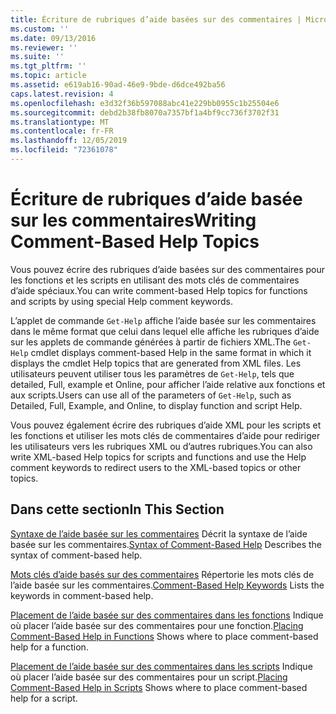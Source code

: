 ```yaml
---
title: Écriture de rubriques d’aide basées sur des commentaires | Microsoft Docs
ms.custom: ''
ms.date: 09/13/2016
ms.reviewer: ''
ms.suite: ''
ms.tgt_pltfrm: ''
ms.topic: article
ms.assetid: e619ab16-90ad-46e9-9bde-d6dce492ba56
caps.latest.revision: 4
ms.openlocfilehash: e3d32f36b597088abc41e229bb0955c1b25504e6
ms.sourcegitcommit: debd2b38fb8070a7357bf1a4bf9cc736f3702f31
ms.translationtype: MT
ms.contentlocale: fr-FR
ms.lasthandoff: 12/05/2019
ms.locfileid: "72361078"
---
```

# <a name="writing-comment-based-help-topics"></a><span data-ttu-id="60d12-102">Écriture de rubriques d’aide basée sur les commentaires</span><span class="sxs-lookup"><span data-stu-id="60d12-102">Writing Comment-Based Help Topics</span></span>

<span data-ttu-id="60d12-103">Vous pouvez écrire des rubriques d’aide basées sur des commentaires pour les fonctions et les scripts en utilisant des mots clés de commentaires d’aide spéciaux.</span><span class="sxs-lookup"><span data-stu-id="60d12-103">You can write comment-based Help topics for functions and scripts by using special Help comment keywords.</span></span>

 <span data-ttu-id="60d12-104">L’applet de commande `Get-Help` affiche l’aide basée sur les commentaires dans le même format que celui dans lequel elle affiche les rubriques d’aide sur les applets de commande générées à partir de fichiers XML.</span><span class="sxs-lookup"><span data-stu-id="60d12-104">The `Get-Help` cmdlet displays comment-based Help in the same format in which it displays the cmdlet Help topics that are generated from XML files.</span></span> <span data-ttu-id="60d12-105">Les utilisateurs peuvent utiliser tous les paramètres de `Get-Help`, tels que detailed, Full, example et Online, pour afficher l’aide relative aux fonctions et aux scripts.</span><span class="sxs-lookup"><span data-stu-id="60d12-105">Users can use all of the parameters of `Get-Help`, such as Detailed, Full, Example, and Online, to display function and script Help.</span></span>

 <span data-ttu-id="60d12-106">Vous pouvez également écrire des rubriques d’aide XML pour les scripts et les fonctions et utiliser les mots clés de commentaires d’aide pour rediriger les utilisateurs vers les rubriques XML ou d’autres rubriques.</span><span class="sxs-lookup"><span data-stu-id="60d12-106">You can also write XML-based Help topics for scripts and functions and use the Help comment keywords to redirect users to the XML-based topics or other topics.</span></span>

## <a name="in-this-section"></a><span data-ttu-id="60d12-107">Dans cette section</span><span class="sxs-lookup"><span data-stu-id="60d12-107">In This Section</span></span>

 <span data-ttu-id="60d12-108">[Syntaxe de l’aide basée sur les commentaires](./syntax-of-comment-based-help.md) Décrit la syntaxe de l’aide basée sur les commentaires.</span><span class="sxs-lookup"><span data-stu-id="60d12-108">[Syntax of Comment-Based Help](./syntax-of-comment-based-help.md) Describes the syntax of comment-based help.</span></span>

 <span data-ttu-id="60d12-109">[Mots clés d’aide basés sur des commentaires](./comment-based-help-keywords.md) Répertorie les mots clés de l’aide basée sur les commentaires.</span><span class="sxs-lookup"><span data-stu-id="60d12-109">[Comment-Based Help Keywords](./comment-based-help-keywords.md) Lists the keywords in comment-based help.</span></span>

 <span data-ttu-id="60d12-110">[Placement de l’aide basée sur des commentaires dans les fonctions](./placing-comment-based-help-in-functions.md) Indique où placer l’aide basée sur des commentaires pour une fonction.</span><span class="sxs-lookup"><span data-stu-id="60d12-110">[Placing Comment-Based Help in Functions](./placing-comment-based-help-in-functions.md) Shows where to place comment-based help for a function.</span></span>

 <span data-ttu-id="60d12-111">[Placement de l’aide basée sur des commentaires dans les scripts](./placing-comment-based-help-in-scripts.md) Indique où placer l’aide basée sur des commentaires pour un script.</span><span class="sxs-lookup"><span data-stu-id="60d12-111">[Placing Comment-Based Help in Scripts](./placing-comment-based-help-in-scripts.md) Shows where to place comment-based help for a script.</span></span>